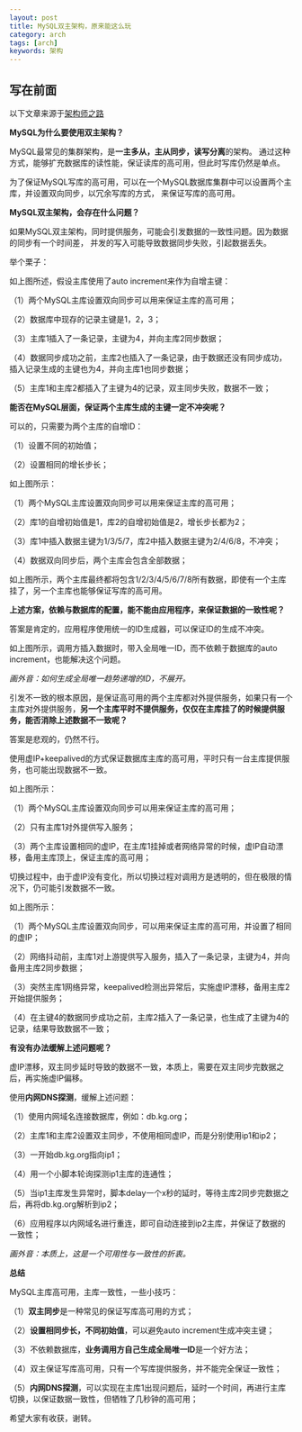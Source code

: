 ```yaml
---
layout: post
title: MySQL双主架构，原来能这么玩
category: arch
tags: [arch]
keywords: 架构
---
```

## **写在前面**

以下文章来源于[架构师之路](https://mp.weixin.qq.com/s/_tT4L3ukmktUV3K8g7ZmeQ/)

 


**MySQL为什么要使用双主架构？**

MySQL最常见的集群架构，是**一主多从，主从同步，读写分离**的架构。
通过这种方式，能够扩充数据库的读性能，保证读库的高可用，但此时写库仍然是单点。 

为了保证MySQL写库的高可用，可以在一个MySQL数据库集群中可以设置两个主库，并设置双向同步，以冗余写库的方式，
来保证写库的高可用。 

**MySQL双主架构，会存在什么问题？** 

如果MySQL双主架构，同时提供服务，可能会引发数据的一致性问题。因为数据的同步有一个时间差，
并发的写入可能导致数据同步失败，引起数据丢失。

举个栗子： 

如上图所述，假设主库使用了auto increment来作为自增主键：

（1）两个MySQL主库设置双向同步可以用来保证主库的高可用；

（2）数据库中现存的记录主键是1，2，3；

（3）主库1插入了一条记录，主键为4，并向主库2同步数据；

（4）数据同步成功之前，主库2也插入了一条记录，由于数据还没有同步成功，插入记录生成的主键也为4，并向主库1也同步数据；

（5）主库1和主库2都插入了主键为4的记录，双主同步失败，数据不一致；

**能否在MySQL层面，保证两个主库生成的主键一定不冲突呢？**

可以的，只需要为两个主库的自增ID：

（1）设置不同的初始值；

（2）设置相同的增长步长；

如上图所示：

（1）两个MySQL主库设置双向同步可以用来保证主库的高可用；

（2）库1的自增初始值是1，库2的自增初始值是2，增长步长都为2；

（3）库1中插入数据主键为1/3/5/7，库2中插入数据主键为2/4/6/8，不冲突；

（4）数据双向同步后，两个主库会包含全部数据；

如上图所示，两个主库最终都将包含1/2/3/4/5/6/7/8所有数据，即使有一个主库挂了，另一个主库也能够保证写库的高可用。

**上述方案，依赖与数据库的配置，能不能由应用程序，来保证数据的一致性呢？** 

答案是肯定的，应用程序使用统一的ID生成器，可以保证ID的生成不冲突。

如上图所示，调用方插入数据时，带入全局唯一ID，而不依赖于数据库的auto increment，也能解决这个问题。 

_画外音：如何生成全局唯一趋势递增的ID，不展开。_

引发不一致的根本原因，是保证高可用的两个主库都对外提供服务，如果只有一个主库对外提供服务，**另一个主库平时不提供服务，仅仅在主库挂了的时候提供服务，能否消除上述数据不一致呢？**

答案是悲观的，仍然不行。

使用虚IP+keepalived的方式保证数据库主库的高可用，平时只有一台主库提供服务，也可能出现数据不一致。

如上图所示：

（1）两个MySQL主库设置双向同步可以用来保证主库的高可用；

（2）只有主库1对外提供写入服务；

（3）两个主库设置相同的虚IP，在主库1挂掉或者网络异常的时候，虚IP自动漂移，备用主库顶上，保证主库的高可用；

切换过程中，由于虚IP没有变化，所以切换过程对调用方是透明的，但在极限的情况下，仍可能引发数据不一致。

如上图所示：

（1）两个MySQL主库设置双向同步，可以用来保证主库的高可用，并设置了相同的虚IP；

（2）网络抖动前，主库1对上游提供写入服务，插入了一条记录，主键为4，并向备用主库2同步数据；

（3）突然主库1网络异常，keepalived检测出异常后，实施虚IP漂移，备用主库2开始提供服务；

（4）在主键4的数据同步成功之前，主库2插入了一条记录，也生成了主键为4的记录，结果导致数据不一致；

**有没有办法缓解上述问题呢？**

虚IP漂移，双主同步延时导致的数据不一致，本质上，需要在双主同步完数据之后，再实施虚IP偏移。

使用**内网DNS探测**，缓解上述问题：

（1）使用内网域名连接数据库，例如：db.kg.org；

（2）主库1和主库2设置双主同步，不使用相同虚IP，而是分别使用ip1和ip2；

（3）一开始db.kg.org指向ip1；

（4）用一个小脚本轮询探测ip1主库的连通性；

（5）当ip1主库发生异常时，脚本delay一个x秒的延时，等待主库2同步完数据之后，再将db.kg.org解析到ip2；

（6）应用程序以内网域名进行重连，即可自动连接到ip2主库，并保证了数据的一致性；

_画外音：本质上，这是一个可用性与一致性的折衷。_

**总结**

MySQL主库高可用，主库一致性，一些小技巧：

（1）**双主同步**是一种常见的保证写库高可用的方式；

（2）**设置相同步长，不同初始值**，可以避免auto increment生成冲突主键；

（3）不依赖数据库，**业务调用方自己生成全局唯一ID**是一个好方法；

（4）双主保证写库高可用，只有一个写库提供服务，并不能完全保证一致性；

（5）**内网DNS探测**，可以实现在主库1出现问题后，延时一个时间，再进行主库切换，以保证数据一致性，但牺牲了几秒钟的高可用；

希望大家有收获，谢转。

 
